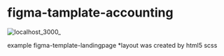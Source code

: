 # figma-tamplate-accounting
![localhost_3000_](https://user-images.githubusercontent.com/60391281/125335617-6c156980-e355-11eb-9a88-a7aa98de0191.png)

example figma-template-landingpage
*layout was created by html5 scss 

